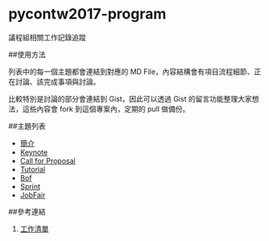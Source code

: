# pycontw2017-program

議程組相關工作記錄追蹤

##使用方法

列表中的每一個主題都會連結到對應的 MD File，內容結構會有項目流程細節、正在討論、該完成事項與討論。

比較特別是討論的部分會連結到 Gist，因此可以透過 Gist 的留言功能整理大家想法，這些內容會 fork 到這個專案內，定期的 pull 做備份。



##主題列表
* [簡介](README.md)
* [Keynote](keynote.md)
* [Call for Proposal](CfP.md)
* [Tutorial](tutorial.md)
* [Bof](Bof.md)
* [Sprint](sprint.md)
* [JobFair](jobfair.md)
 

##參考連結
1. [工作清單](https://docs.google.com/document/d/1hCUG9Qg0fRrys1S3tZ4tzxmdSxBrYYJuRSo3F8hgpHs/edit?usp=drive_web)

